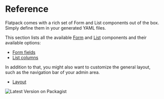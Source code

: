 # Reference

Flatpack comes with a rich set of Form and List components out of the box. Simply define them in your generated YAML files.

This section lists all the available [Form](/reference/form-fields.html) and [List](/reference/table-columns.html) components and their available options:

- [Form fields](/reference/form-fields.html)
- [List columns](/reference/table-columns.html)

In addition to that, you might also want to customize the general layout, such as the navigation bar of your admin area.

- [Layout](/reference/layout.html)

![Latest Version on Packagist](https://img.shields.io/packagist/v/flatpack/flatpack.svg?style=flat-square)
